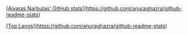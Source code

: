 [[Aivaras Narbutas' GitHub stats](https://github-readme-stats.vercel.app/api?username=AivarasNarbutas&show_icons=true&theme=github_dark)](https://github.com/anuraghazra/github-readme-stats)

[[Top Langs](https://github-readme-stats.vercel.app/api/top-langs/?username=AivarasNarbutas&layout=donut)](https://github.com/anuraghazra/github-readme-stats)
<!--
**AivarasNarbutas/AivarasNarbutas** is a ✨ _special_ ✨ repository because its `README.md` (this file) appears on your GitHub profile.

Here are some ideas to get you started:

- 🔭 I’m currently working on ...
- 🌱 I’m currently learning ...
- 👯 I’m looking to collaborate on ...
- 🤔 I’m looking for help with ...
- 💬 Ask me about ...
- 📫 How to reach me: ...
- 😄 Pronouns: ...
- ⚡ Fun fact: ...
-->
